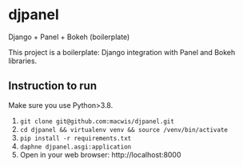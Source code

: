 # djpanel
Django + Panel + Bokeh (boilerplate)

This project is a boilerplate: Django integration with Panel and Bokeh libraries.

## Instruction to run

Make sure you use Python>3.8.

1. `git clone git@github.com:macwis/djpanel.git`
2. `cd djpanel && virtualenv venv && source /venv/bin/activate`
3. `pip install -r requirements.txt`
4. `daphne djpanel.asgi:application`
5. Open in your web browser: http://localhost:8000
